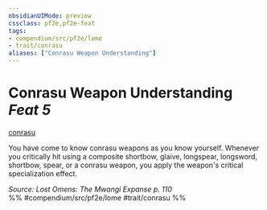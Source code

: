 ```yaml
---
obsidianUIMode: preview
cssclass: pf2e,pf2e-feat
tags:
- compendium/src/pf2e/lome
- trait/conrasu
aliases: ["Conrasu Weapon Understanding"]
---
```

# Conrasu Weapon Understanding  *Feat 5*  
[conrasu](/rules/traits/conrasu-loag.md)  


You have come to know conrasu weapons as you know yourself. Whenever you critically hit using a composite shortbow, glaive, longspear, longsword, shortbow, spear, or a conrasu weapon, you apply the weapon's critical specialization effect.

*Source: Lost Omens: The Mwangi Expanse p. 110*  
%% #compendium/src/pf2e/lome #trait/conrasu %%